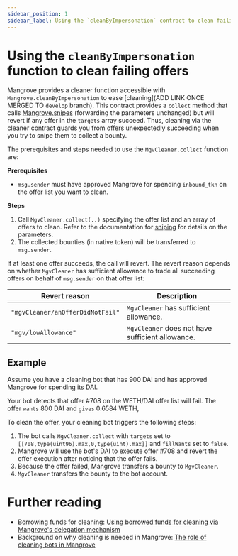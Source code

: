 ```yaml
---
sidebar_position: 1
sidebar_label: Using the `cleanByImpersonation` contract to clean failing offers
---
```


# Using the `cleanByImpersonation` function to clean failing offers

Mangrove provides a cleaner function accessible with `Mangrove.cleanByImpersonation` to ease [cleaning](ADD LINK ONCE MERGED TO `develop` branch). This contract provides a `collect` method that calls [Mangrove.snipes](../../contracts/technical-references/taking-and-making-offers/taker-order/README.md#offer-sniping) (forwarding the parameters unchanged) but will revert if any offer in the `targets` array succeed. Thus, cleaning via the cleaner contract guards you from offers unexpectedly succeeding when you try to snipe them to collect a bounty.

The prerequisites and steps needed to use the `MgvCleaner.collect` function are:

**Prerequisites**

- `msg.sender` must have approved Mangrove for spending `inbound_tkn` on the offer list you want to clean.

**Steps**

1. Call `MgvCleaner.collect(..)` specifying the offer list and an array of offers to clean. Refer to the documentation for [sniping](../../contracts/technical-references/taking-and-making-offers/taker-order/README.md#offer-sniping) for details on the parameters.
2. The collected bounties (in native token) will be transferred to `msg.sender`.

If at least one offer succeeds, the call will revert. The revert reason depends on whether `MgvCleaner` has sufficient allowance to trade all succeeding offers on behalf of `msg.sender` on that offer list:

| Revert reason | Description |
| --------------| ------------ |
| `"mgvCleaner/anOfferDidNotFail"` | `MgvCleaner` has sufficient allowance. |
| `"mgv/lowAllowance"` | `MgvCleaner` does not have sufficient allowance. |


## Example

Assume you have a cleaning bot that has 900 DAI and has approved Mangrove for spending its DAI.

Your bot detects that offer #708 on the WETH/DAI offer list will fail. The offer `wants` 800 DAI and `gives` 0.6584 WETH,

To clean the offer, your cleaning bot triggers the following steps:

1. The bot calls `MgvCleaner.collect` with `targets` set to `[[708,type(uint96).max,0,type(uint).max]]` and `fillWants` set to `false`.
2. Mangrove will use the bot's DAI to execute offer #708 and revert the offer execution after noticing that the offer fails.
3. Because the offer failed, Mangrove transfers a bounty to `MgvCleaner`.
6. `MgvCleaner` transfers the bounty to the bot account.


# Further reading

- Borrowing funds for cleaning: [Using borrowed funds for cleaning via Mangrove's delegation mechanism](./use-delegation-to-borrow-funds-for-cleaning)
- Background on why cleaning is needed in Mangrove: [The role of cleaning bots in Mangrove](../background/the-role-of-cleaning-bots-in-mangrove.md)
